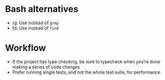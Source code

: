 # Bash alternatives
- rg: Use instead of `grep`
- fd: Use instead of `find`

# Workflow
- If the project has type checking, be sure to typecheck when you’re done making a series of code changes
- Prefer running single tests, and not the whole test suite, for performance
